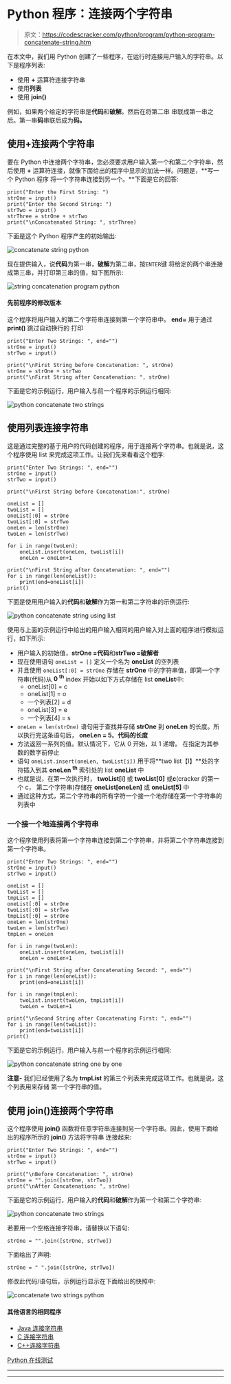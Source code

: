 # Python 程序：连接两个字符串

> 原文：<https://codescracker.com/python/program/python-program-concatenate-string.htm>

在本文中，我们用 Python 创建了一些程序，在运行时连接用户输入的字符串。以下是程序列表:

*   使用 **+** 运算符连接字符串
*   使用**列表**
*   使用 **join()**

例如，如果两个给定的字符串是**代码**和**破解**。然后在将第二串 串联成第一串之后。第一串**码**串联后成为**码。**

## 使用+连接两个字符串

要在 Python 中连接两个字符串，您必须要求用户输入第一个和第二个字符串，然后使用 **+** 运算符连接，就像下面给出的程序中显示的加法一样。问题是，**写一个 Python 程序 将一个字符串连接到另一个。**下面是它的回答:

```
print("Enter the First String: ")
strOne = input()
print("Enter the Second String: ")
strTwo = input()
strThree = strOne + strTwo
print("\nConcatenated String: ", strThree)
```

下面是这个 Python 程序产生的初始输出:

![concatenate string python](img/69c76b94298a3ba1bc77645e2e38216c.png)

现在提供输入，说**代码**为第一串，**破解**为第二串，按`ENTER`键 将给定的两个串连接成第三串，并打印第三串的值，如下图所示:

![string concatenation program python](img/1b2389339848c7617c476386028b9ae7.png)

#### 先前程序的修改版本

这个程序将用户输入的第二个字符串连接到第一个字符串中。 **end=** 用于通过 **print()** 跳过自动换行的 打印

```
print("Enter Two Strings: ", end="")
strOne = input()
strTwo = input()

print("\nFirst String before Concatenation: ", strOne)
strOne = strOne + strTwo
print("\nFirst String after Concatenation: ", strOne)
```

下面是它的示例运行，用户输入与前一个程序的示例运行相同:

![python concatenate two strings](img/8b0d2d52fbd5da25755895dc12eb4a53.png)

## 使用列表连接字符串

这是通过完整的基于用户的代码创建的程序，用于连接两个字符串。也就是说，这个程序使用 list 来完成这项工作。让我们先来看看这个程序:

```
print("Enter Two Strings: ", end="")
strOne = input()
strTwo = input()

print("\nFirst String before Concatenation:", strOne)

oneList = []
twoList = []
oneList[:0] = strOne
twoList[:0] = strTwo
oneLen = len(strOne)
twoLen = len(strTwo)

for i in range(twoLen):
    oneList.insert(oneLen, twoList[i])
    oneLen = oneLen+1

print("\nFirst String after Concatenation: ", end="")
for i in range(len(oneList)):
    print(end=oneList[i])
print()
```

下面是使用用户输入的**代码**和**破解**作为第一和第二字符串的示例运行:

![python concatenate string using list](img/9435063a1c7e932313fe224578cc6740.png)

使用与上面的示例运行中给出的用户输入相同的用户输入对上面的程序进行模拟运行，如下所示:

*   用户输入的初始值，**strOne =代码**和**strTwo =破解者**
*   现在使用语句
    `oneList = []`
    定义一个名为 **oneList** 的空列表
*   并且使用
    `oneList[:0] = strOne`
    存储在 **strOne** 中的字符串值，即第一个字符串(代码)从 **0 <sup>th</sup>** index 开始以如下方式存储在 list **oneList**中:
    *   oneList[0] = c
    *   oneList[1] = o
    *   一个列表[2] = d
    *   oneList[3] = e
    *   一个列表[4] = s
*   `oneLen = len(strOne)`
    语句用于查找并存储 **strOne** 到 **oneLen** 的长度。所以执行完这条语句后， **oneLen = 5**。**代码的长度**
*   方法返回一系列的值。默认情况下，它从 0 开始，以 1 递增。 在指定为其参数的数字前停止
*   语句
    `oneList.insert(oneLen, twoList[i])`
    用于将**two list【I】**处的字符插入到其 **oneLen <sup>th</sup>** 索引处的 list **oneList** 中
*   也就是说，在第一次执行时， **twoList[i]** 或 **twoList[0]** 或**c**(cracker 的第一个 c， 第二个字符串)存储在 **oneList[oneLen]** 或 **oneList[5]** 中
*   通过这种方式，第二个字符串的所有字符一个接一个地存储在第一个字符串的列表中

### 一个接一个地连接两个字符串

这个程序使用列表将第一个字符串连接到第二个字符串，并将第二个字符串连接到第一个字符串。

```
print("Enter Two Strings: ", end="")
strOne = input()
strTwo = input()

oneList = []
twoList = []
tmpList = []
oneList[:0] = strOne
twoList[:0] = strTwo
tmpList[:0] = strOne
oneLen = len(strOne)
twoLen = len(strTwo)
tmpLen = oneLen

for i in range(twoLen):
    oneList.insert(oneLen, twoList[i])
    oneLen = oneLen+1

print("\nFirst String after Concatenating Second: ", end="")
for i in range(len(oneList)):
    print(end=oneList[i])

for i in range(tmpLen):
    twoList.insert(twoLen, tmpList[i])
    twoLen = twoLen+1

print("\nSecond String after Concatenating First: ", end="")
for i in range(len(twoList)):
    print(end=twoList[i])
print()
```

下面是它的示例运行，用户输入与前一个程序的示例运行相同:

![python concatenate string one by one](img/6ef79302465c5a7ae3fdbf1a29139993.png)

**注意-** 我们已经使用了名为 **tmpList** 的第三个列表来完成这项工作。也就是说，这个列表用来存储 第一个字符串的值。

## 使用 join()连接两个字符串

这个程序使用 **join()** 函数将任意字符串连接到另一个字符串。因此，使用下面给出的程序所示的 **join()** 方法将字符串 连接起来:

```
print("Enter Two Strings: ", end="")
strOne = input()
strTwo = input()

print("\nBefore Concatenation: ", strOne)
strOne = "".join([strOne, strTwo])
print("\nAfter Concatenation: ", strOne)
```

下面是它的示例运行，用户输入的**代码**和**破解**作为第一个和第二个字符串:

![python concatenate two strings](img/a81d87253b3ead076ad9cd113d9a4aad.png)

若要用一个空格连接字符串，请替换以下语句:

```
strOne = "".join([strOne, strTwo])
```

下面给出了声明:

```
strOne = " ".join([strOne, strTwo])
```

修改此代码/语句后，示例运行显示在下面给出的快照中:

![concatenate two strings python](img/8e477582505bf50d22abe31becef053f.png)

#### 其他语言的相同程序

*   [Java 连接字符串](/java/program/java-program-concatenate-string.htm)
*   [C 连接字符串](/c/program/c-program-concatenate-string.htm)
*   [C++连接字符串](/cpp/program/cpp-program-concatenate-string.htm)

[Python 在线测试](/exam/showtest.php?subid=10)

* * *

* * *